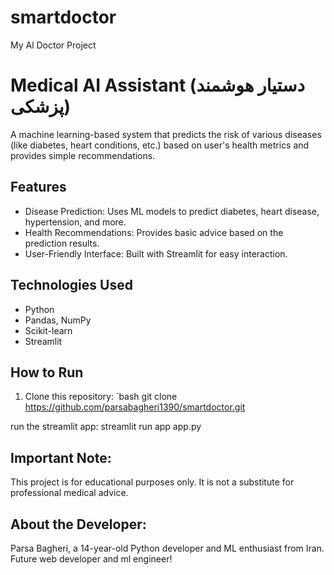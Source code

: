# smartdoctor
My Al Doctor Project
# Medical AI Assistant (دستیار هوشمند پزشکی)

A machine learning-based system that predicts the risk of various diseases (like diabetes, heart conditions, etc.) based on user's health metrics and provides simple recommendations.

## Features
- Disease Prediction: Uses ML models to predict diabetes, heart disease, hypertension, and more.
- Health Recommendations: Provides basic advice based on the prediction results.
- User-Friendly Interface: Built with Streamlit for easy interaction.

## Technologies Used
- Python
- Pandas, NumPy
- Scikit-learn
- Streamlit

## How to Run
1. Clone this repository:
   `bash
   git clone https://github.com/parsabagheri1390/smartdoctor.git
   
run the streamlit app:
streamlit run app app.py

## Important Note:
This project is for educational purposes only. 
It is not a substitute for professional medical advice.

## About the Developer:
Parsa Bagheri, a 14-year-old Python developer and ML 
enthusiast from Iran. Future web developer and ml engineer!
